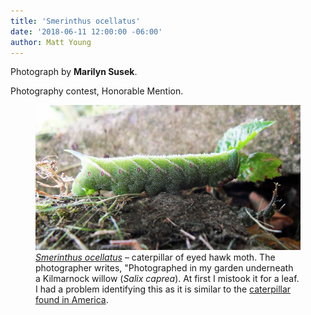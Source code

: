 ```yaml
---
title: 'Smerinthus ocellatus'
date: '2018-06-11 12:00:00 -06:00'
author: Matt Young
---
```

Photograph by **Marilyn Susek**.

Photography contest, Honorable Mention.
<figure>
<img src="/uploads/2018/Susek.Caterpillar_of_Eyed_H.jpg" alt="Caterpillar"/>
<figcaption>
<a href="http://en.wikipedia.org/wiki/Smerinthus_ocellatus"><i>Smerinthus ocellatus</i></a> &ndash; caterpillar of eyed hawk moth. The photographer writes, "Photographed in my garden underneath a Kilmarnock willow (<i>Salix caprea</i>). At first I mistook it for a leaf. I had a problem identifying this as it is similar to the <a href="http://en.wikipedia.org/wiki/Manduca_sexta">caterpillar found in America</a>.
</figcaption>
</figure>

